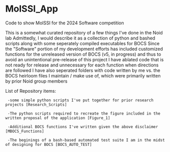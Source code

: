 # MolSSI_App
Code to show MolSSI for the 2024 Software competition  

This is a somewhat curated repository of a few things I've done in the Noid lab
Admittedly, I would describe it as a collection of python and bashed scripts along with some seperately compiled executables for BOCS
Since the "Software" portion of my development efforts has included customized functions for the unreleased version of BOCS (v5, in progress)
and thus to avoid an unintentional pre-release of this project I have ablated code that is not ready for release and unnecessary for each function when directions are followed
I have also seperated folders with code written by me vs. the BOCS heirloom files I maintain / make use of, which were primarily written by prior Noid group members

List of Repository items: 
     
     -some simple python scripts I've put together for prior research projects [Research_Scripts]
     
     -The python scripts required to recreate the figure included in the written proposal of the application [Figure_1]
     
     -Additional BOCS functions I've written given the above disclaimer [MBOCS_Functions]
     
     -The beginings of a bash-based automated test suite I am in the midst of designing for BOCS [BOCS_AUTO_TEST] 
